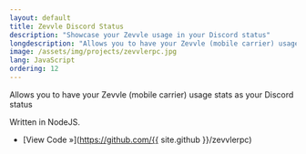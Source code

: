 ```yaml
---
layout: default
title: Zevvle Discord Status
description: "Showcase your Zevvle usage in your Discord status"
longdescription: "Allows you to have your Zevvle (mobile carrier) usage stats as your Discord status"
image: /assets/img/projects/zevvlerpc.jpg
lang: JavaScript
ordering: 12
---
```


Allows you to have your Zevvle (mobile carrier) usage stats as your Discord status

Written in <i class="fab fa-node-js" aria-hidden="true"></i> NodeJS.

- [View Code &raquo;](https://github.com/{{ site.github }}/zevvlerpc)
